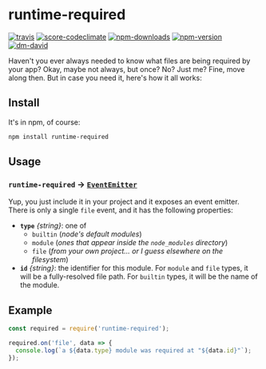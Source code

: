# runtime-required

[![travis][travis.svg]][travis.link]
[![score-codeclimate][score-codeclimate.svg]][score-codeclimate.link]
[![npm-downloads][npm-downloads.svg]][npm.link]
[![npm-version][npm-version.svg]][npm.link]
[![dm-david][dm-david.svg]][dm-david.link]

[travis.svg]: https://travis-ci.com/catdad/runtime-required.svg?branch=master
[travis.link]: https://travis-ci.com/catdad/runtime-required
[score-codeclimate.svg]: https://codeclimate.com/github/catdad/runtime-required/badges/gpa.svg
[score-codeclimate.link]: https://codeclimate.com/github/catdad/runtime-required
[npm-downloads.svg]: https://img.shields.io/npm/dm/runtime-required.svg
[npm.link]: https://www.npmjs.com/package/runtime-required
[npm-version.svg]: https://img.shields.io/npm/v/runtime-required.svg
[dm-david.svg]: https://david-dm.org/catdad/runtime-required.svg
[dm-david.link]: https://david-dm.org/catdad/runtime-required

Haven't you ever always needed to know what files are being required by your app? Okay, maybe not always, but once? No? Just me? Fine, move along then. But in case you need it, here's how it all works:

## Install

It's in npm, of course:

```bash
npm install runtime-required
```

## Usage

### `runtime-required` → [`EventEmitter`](https://nodejs.org/api/events.html)

Yup, you just include it in your project and it exposes an event emitter. There is only a single `file` event, and it has the following properties:
* **`type`** _{string}_: one of
  * `builtin` (_node's default modules_)
  * `module` (_ones that appear inside the `node_modules` directory_)
  * `file` (_from your own project... or I guess elsewhere on the filesystem_)
* **`id`** _{string}_: the identifier for this module. For `module` and `file` types, it will be a fully-resolved file path. For `builtin` types, it will be the name of the module.

## Example

```javascript
const required = require('runtime-required');

required.on('file', data => {
  console.log(`a ${data.type} module was required at "${data.id}"`);
});
```
